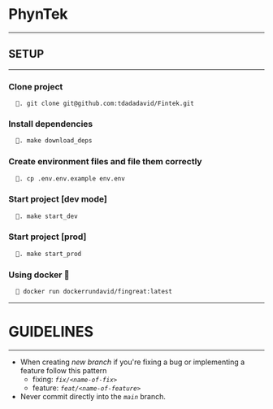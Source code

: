 # PhynTek

****
## SETUP
****

### Clone project

```git
  🍕. git clone git@github.com:tdadadavid/Fintek.git
```

### Install dependencies
```markdown
  🍕. make download_deps
```

### Create environment files and file them correctly
```bash
  🍕. cp .env.env.example env.env
```

### Start project [dev mode]
```bash
  🍕. make start_dev
```

### Start project [prod]
```bash
  🍕. make start_prod
```

### Using docker 🐳
```bash
  🐳 docker run dockerrundavid/fingreat:latest
```

**** 
# GUIDELINES
****
* When creating *new branch* if you're fixing a bug or implementing a feature follow this pattern
  - fixing: *`fix/<name-of-fix>`*
  - feature: *`feat/<name-of-feature>`*
* Never commit directly into the *`main`* branch.



